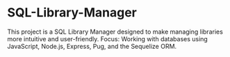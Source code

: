 # SQL-Library-Manager
This project is a SQL Library Manager designed to make managing libraries more intuitive and user-friendly. Focus: Working with databases using JavaScript, Node.js, Express, Pug, and the Sequelize ORM. 
